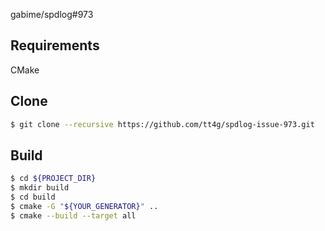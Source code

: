 gabime/spdlog#973

## Requirements

CMake

## Clone 

```bash
$ git clone --recursive https://github.com/tt4g/spdlog-issue-973.git
```

## Build

```bash
$ cd ${PROJECT_DIR}
$ mkdir build
$ cd build
$ cmake -G "${YOUR_GENERATOR}" ..
$ cmake --build --target all
```

